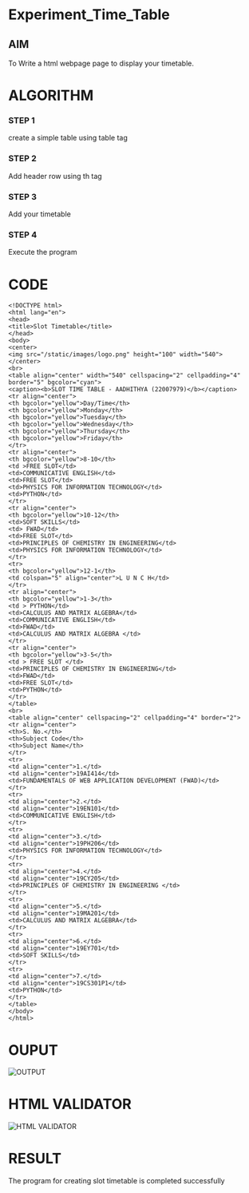 # Experiment_Time_Table

## AIM
To Write a html webpage page to display your timetable.

# ALGORITHM
### STEP 1
create a simple table using table tag

### STEP 2
Add header row using th tag

### STEP 3
Add your timetable

### STEP 4
Execute the program

# CODE

```
<!DOCTYPE html>
<html lang="en">
<head>
<title>Slot Timetable</title>
</head>
<body>
<center>
<img src="/static/images/logo.png" height="100" width="540">
</center>
<br>
<table align="center" width="540" cellspacing="2" cellpadding="4" border="5" bgcolor="cyan">
<caption><b>SLOT TIME TABLE - AADHITHYA (22007979)</b></caption>
<tr align="center">
<th bgcolor="yellow">Day/Time</th>
<th bgcolor="yellow">Monday</th>
<th bgcolor="yellow">Tuesday</th>
<th bgcolor="yellow">Wednesday</th>
<th bgcolor="yellow">Thursday</th>
<th bgcolor="yellow">Friday</th>
</tr>
<tr align="center">
<th bgcolor="yellow">8-10</th>
<td >FREE SLOT</td>
<td>COMMUNICATIVE ENGLISH</td>
<td>FREE SLOT</td>
<td>PHYSICS FOR INFORMATION TECHNOLOGY</td>
<td>PYTHON</td>
</tr>
<tr align="center">
<th bgcolor="yellow">10-12</th>
<td>SOFT SKILLS</td>
<td> FWAD</td>
<td>FREE SLOT</td>
<td>PRINCIPLES OF CHEMISTRY IN ENGINEERING</td>
<td>PHYSICS FOR INFORMATION TECHNOLOGY</td>
</tr>
<tr>
<th bgcolor="yellow">12-1</th>
<td colspan="5" align="center">L U N C H</td>
</tr>
<tr align="center">
<th bgcolor="yellow">1-3</th>
<td > PYTHON</td>
<td>CALCULUS AND MATRIX ALGEBRA</td>
<td>COMMUNICATIVE ENGLISH</td>
<td>FWAD</td>
<td>CALCULUS AND MATRIX ALGEBRA </td>
</tr>
<tr align="center">
<th bgcolor="yellow">3-5</th>
<td > FREE SLOT </td>
<td>PRINCIPLES OF CHEMISTRY IN ENGINEERING</td>
<td>FWAD</td>
<td>FREE SLOT</td>
<td>PYTHON</td>
</tr>
</table>
<br>
<table align="center" cellspacing="2" cellpadding="4" border="2">
<tr align="center">
<th>S. No.</th>
<th>Subject Code</th>
<th>Subject Name</th>
</tr>
<tr>
<td align="center">1.</td>
<td align="center">19AI414</td>
<td>FUNDAMENTALS OF WEB APPLICATION DEVELOPMENT (FWAD)</td>
</tr>
<tr>
<td align="center">2.</td>
<td align="center">19EN101</td>
<td>COMMUNICATIVE ENGLISH</td>
</tr>
<tr>
<td align="center">3.</td>
<td align="center">19PH206</td>
<td>PHYSICS FOR INFORMATION TECHNOLOGY</td>
</tr>
<tr>
<td align="center">4.</td>
<td align="center">19CY205</td>
<td>PRINCIPLES OF CHEMISTRY IN ENGINEERING </td>
</tr>
<tr>
<td align="center">5.</td>
<td align="center">19MA201</td>
<td>CALCULUS AND MATRIX ALGEBRA</td>
</tr>
<tr>
<td align="center">6.</td>
<td align="center">19EY701</td>
<td>SOFT SKILLS</td>
</tr>
<tr>
<td align="center">7.</td>
<td align="center">19CS301P1</td>
<td>PYTHON</td>
</tr>
</table>
</body>
</html>
```

# OUPUT
![OUTPUT](http://aadhithya.student.saveetha.in:8000/static/images/out.png?raw=true)

# HTML VALIDATOR
![HTML VALIDATOR](http://aadhithya.student.saveetha.in:8000/static/images/validator.png?raw=true)

# RESULT
The program for creating slot timetable is completed successfully 